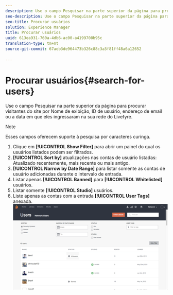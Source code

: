 ```yaml
---
description: Use o campo Pesquisar na parte superior da página para procurar visitantes do site por Nome de exibição, ID de usuário, endereço de email ou a data em que eles ingressaram na sua rede do Livefyre.
seo-description: Use o campo Pesquisar na parte superior da página para procurar visitantes do site por Nome de exibição, ID de usuário, endereço de email ou a data em que eles ingressaram na sua rede do Livefyre.
seo-title: Procurar usuários
solution: Experience Manager
title: Procurar usuários
uuid: 613ea931-760a-4db6-ac00-a4199708b95c
translation-type: tm+mt
source-git-commit: 67aeb3de964473b326c88c3a3f81ff48a6a12652

---
```



# Procurar usuários{#search-for-users}

Use o campo Pesquisar na parte superior da página para procurar visitantes do site por Nome de exibição, ID de usuário, endereço de email ou a data em que eles ingressaram na sua rede do Livefyre.

>[!NOTE]
>
>Esses campos oferecem suporte à pesquisa por caracteres curinga.

1. Clique em **[!UICONTROL Show Filter]** para abrir um painel do qual os usuários listados podem ser filtrados.
1. **[!UICONTROL Sort by]** atualizações nas contas de usuário listadas: Atualizado recentemente, mais recente ou mais antigo.
1. **[!UICONTROL Narrow by Date Range]** para listar somente as contas de usuário adicionadas durante o intervalo de entrada.
1. Listar apenas **[!UICONTROL Banned]** para **[!UICONTROL Whitelisted]** usuários.
1. Listar somente **[!UICONTROL Studio]** usuários.
1. Liste apenas as contas com a entrada **[!UICONTROL User Tags]** anexada. ![](assets/UsersFilter-1024x568.png)

